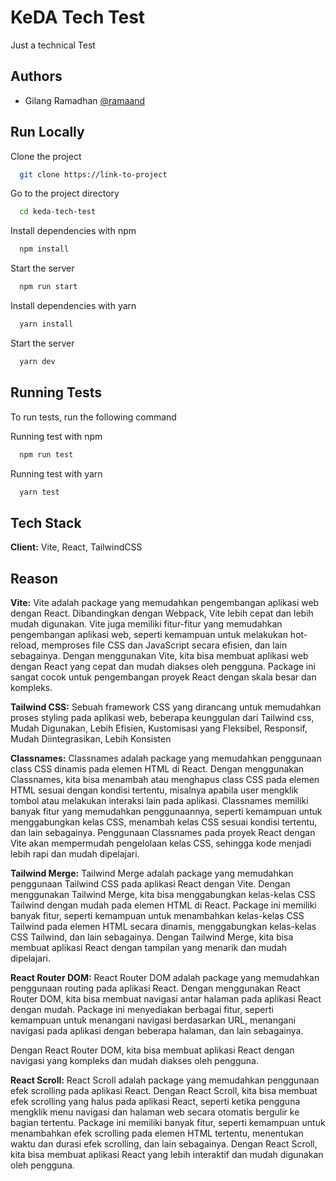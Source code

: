 
# KeDA Tech Test

Just a technical Test




## Authors

- Gilang Ramadhan [@ramaand](https://www.github.com/ramaand)


## Run Locally

Clone the project

```bash
  git clone https://link-to-project
```

Go to the project directory

```bash
  cd keda-tech-test
```

Install dependencies with npm

```bash
  npm install
```

Start the server

```bash
  npm run start
```

Install dependencies with yarn

```bash
  yarn install
```

Start the server

```bash
  yarn dev
```


## Running Tests

To run tests, run the following command

Running test with npm

```bash
  npm run test
```

Running test with yarn

```bash
  yarn test
```

## Tech Stack

**Client:** Vite, React, TailwindCSS


## Reason

**Vite:**
Vite adalah package yang memudahkan pengembangan aplikasi web dengan React. Dibandingkan dengan Webpack, Vite lebih cepat dan lebih mudah digunakan. Vite juga memiliki fitur-fitur yang memudahkan pengembangan aplikasi web, seperti kemampuan untuk melakukan hot-reload, memproses file CSS dan JavaScript secara efisien, dan lain sebagainya.
Dengan menggunakan Vite, kita bisa membuat aplikasi web dengan React yang cepat dan mudah diakses oleh pengguna. Package ini sangat cocok untuk pengembangan proyek React dengan skala besar dan kompleks.

**Tailwind CSS:**
Sebuah framework CSS yang dirancang untuk memudahkan proses styling pada aplikasi web, beberapa keunggulan dari Tailwind css, Mudah Digunakan, Lebih Efisien, Kustomisasi yang Fleksibel, Responsif, Mudah Diintegrasikan, Lebih Konsisten

**Classnames:**
Classnames adalah package yang memudahkan penggunaan class CSS dinamis pada elemen HTML di React. Dengan menggunakan Classnames, kita bisa menambah atau menghapus class CSS pada elemen HTML sesuai dengan kondisi tertentu, misalnya apabila user mengklik tombol atau melakukan interaksi lain pada aplikasi.
Classnames memiliki banyak fitur yang memudahkan penggunaannya, seperti kemampuan untuk menggabungkan kelas CSS, menambah kelas CSS sesuai kondisi tertentu, dan lain sebagainya. Penggunaan Classnames pada proyek React dengan Vite akan mempermudah pengelolaan kelas CSS, sehingga kode menjadi lebih rapi dan mudah dipelajari.

**Tailwind Merge:**
Tailwind Merge adalah package yang memudahkan penggunaan Tailwind CSS pada aplikasi React dengan Vite. Dengan menggunakan Tailwind Merge, kita bisa menggabungkan kelas-kelas CSS Tailwind dengan mudah pada elemen HTML di React.
Package ini memiliki banyak fitur, seperti kemampuan untuk menambahkan kelas-kelas CSS Tailwind pada elemen HTML secara dinamis, menggabungkan kelas-kelas CSS Tailwind, dan lain sebagainya. Dengan Tailwind Merge, kita bisa membuat aplikasi React dengan tampilan yang menarik dan mudah dipelajari.

**React Router DOM:**
React Router DOM adalah package yang memudahkan penggunaan routing pada aplikasi React. Dengan menggunakan React Router DOM, kita bisa membuat navigasi antar halaman pada aplikasi React dengan mudah. Package ini menyediakan berbagai fitur, seperti kemampuan untuk menangani navigasi berdasarkan URL, menangani navigasi pada aplikasi dengan beberapa halaman, dan lain sebagainya.

Dengan React Router DOM, kita bisa membuat aplikasi React dengan navigasi yang kompleks dan mudah diakses oleh pengguna.

**React Scroll:**
React Scroll adalah package yang memudahkan penggunaan efek scrolling pada aplikasi React. Dengan React Scroll, kita bisa membuat efek scrolling yang halus pada aplikasi React, seperti ketika pengguna mengklik menu navigasi dan halaman web secara otomatis bergulir ke bagian tertentu.
Package ini memiliki banyak fitur, seperti kemampuan untuk menambahkan efek scrolling pada elemen HTML tertentu, menentukan waktu dan durasi efek scrolling, dan lain sebagainya. Dengan React Scroll, kita bisa membuat aplikasi React yang lebih interaktif dan mudah digunakan oleh pengguna.
